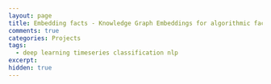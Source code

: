```yaml
---
layout: page
title: Embedding facts - Knowledge Graph Embeddings for algorithmic fact checking
comments: true
categories: Projects
tags:
  - deep learning timeseries classification nlp
excerpt:
hidden: true
---
```

